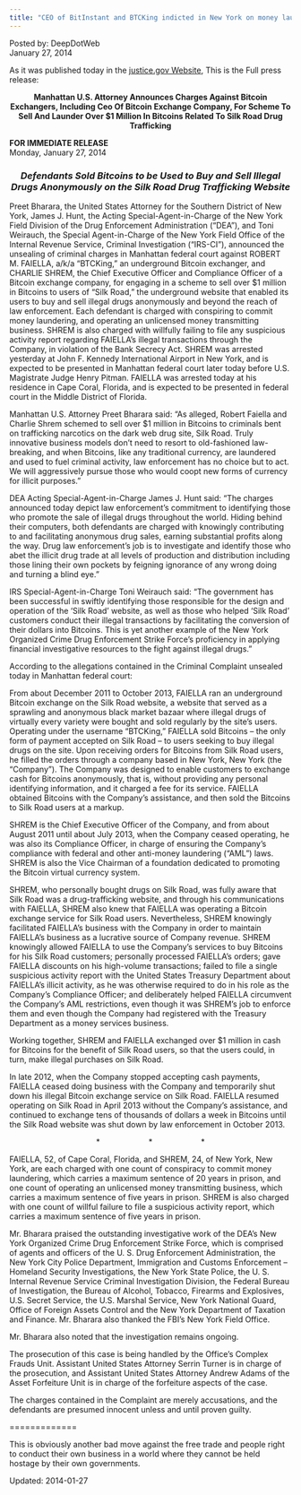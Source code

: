 ```yaml
---
title: "CEO of BitInstant and BTCKing indicted in New York on money laundering charges for supplying coins to Silk Road users"
---
```


Posted by: DeepDotWeb   
<span>January 27, 2014</span>

<p>As it was published today in the <a href="http://www.justice.gov/usao/nys/pressreleases/January14/SchremFaiellaChargesPR.php" target="_blank">justice.gov Website</a>, This is the Full press release:</p>
<div align="center">
<p><strong>Manhattan U.S. Attorney Announces Charges Against Bitcoin Exchangers, Including Ceo Of Bitcoin Exchange Company, For Scheme To Sell And Launder Over $1 Million In Bitcoins Related To Silk Road Drug Trafficking</strong></p>
</div>
<div><strong>FOR IMMEDIATE RELEASE</strong></div>
<div>Monday, January 27, 2014</div>
<h3 align="center"><em>Defendants Sold Bitcoins to be Used to Buy and Sell Illegal Drugs Anonymously on the Silk Road Drug Trafficking Website</em></h3>
<p>Preet Bharara, the United States Attorney for the Southern District of New York, James J. Hunt, the Acting Special-Agent-in-Charge of the New York Field Division of the Drug Enforcement Administration (“DEA”), and Toni Weirauch, the Special Agent-in-Charge of the New York Field Office of the Internal Revenue Service, Criminal Investigation (“IRS-CI”), announced the unsealing of criminal charges in Manhattan federal court against ROBERT M. FAIELLA, a/k/a “BTCKing,” an underground Bitcoin exchanger, and CHARLIE SHREM, the Chief Executive Officer and Compliance Officer of a Bitcoin exchange company, for engaging in a scheme to sell over $1 million in Bitcoins to users of “Silk Road,” the underground website that enabled its users to buy and sell illegal drugs anonymously and beyond the reach of law enforcement. Each defendant is charged with conspiring to commit money laundering, and operating an unlicensed money transmitting business. SHREM is also charged with willfully failing to file any suspicious activity report regarding FAIELLA’s illegal transactions through the Company, in violation of the Bank Secrecy Act. SHREM was arrested yesterday at John F. Kennedy International Airport in New York, and is expected to be presented in Manhattan federal court later today before U.S. Magistrate Judge Henry Pitman. FAIELLA was arrested today at his residence in Cape Coral, Florida, and is expected to be presented in federal court in the Middle District of Florida.</p>
<p>Manhattan U.S. Attorney Preet Bharara said: “As alleged, Robert Faiella and Charlie Shrem schemed to sell over $1 million in Bitcoins to criminals bent on trafficking narcotics on the dark web drug site, Silk Road. Truly innovative business models don’t need to resort to old-fashioned law-breaking, and when Bitcoins, like any traditional currency, are laundered and used to fuel criminal activity, law enforcement has no choice but to act. We will aggressively pursue those who would coopt new forms of currency for illicit purposes.”</p>
<p>DEA Acting Special-Agent-in-Charge James J. Hunt said: “The charges announced today depict law enforcement&#8217;s commitment to identifying those who promote the sale of illegal drugs throughout the world. Hiding behind their computers, both defendants are charged with knowingly contributing to and facilitating anonymous drug sales, earning substantial profits along the way. Drug law enforcement’s job is to investigate and identify those who abet the illicit drug trade at all levels of production and distribution including those lining their own pockets by feigning ignorance of any wrong doing and turning a blind eye.”</p>
<p>IRS Special-Agent-in-Charge Toni Weirauch said: “The government has been successful in swiftly identifying those responsible for the design and operation of the ‘Silk Road’ website, as well as those who helped ‘Silk Road’ customers conduct their illegal transactions by facilitating the conversion of their dollars into Bitcoins. This is yet another example of the New York Organized Crime Drug Enforcement Strike Force’s proficiency in applying financial investigative resources to the fight against illegal drugs.”</p>
<p>According to the allegations contained in the Criminal Complaint unsealed today in Manhattan federal court:</p>
<p>From about December 2011 to October 2013, FAIELLA ran an underground Bitcoin exchange on the Silk Road website, a website that served as a sprawling and anonymous black market bazaar where illegal drugs of virtually every variety were bought and sold regularly by the site’s users. Operating under the username “BTCKing,” FAIELLA sold Bitcoins – the only form of payment accepted on Silk Road – to users seeking to buy illegal drugs on the site. Upon receiving orders for Bitcoins from Silk Road users, he filled the orders through a company based in New York, New York (the “Company”). The Company was designed to enable customers to exchange cash for Bitcoins anonymously, that is, without providing any personal identifying information, and it charged a fee for its service. FAIELLA obtained Bitcoins with the Company’s assistance, and then sold the Bitcoins to Silk Road users at a markup.</p>
<p>SHREM is the Chief Executive Officer of the Company, and from about August 2011 until about July 2013, when the Company ceased operating, he was also its Compliance Officer, in charge of ensuring the Company’s compliance with federal and other anti-money laundering (“AML”) laws. SHREM is also the Vice Chairman of a foundation dedicated to promoting the Bitcoin virtual currency system.</p>
<p>SHREM, who personally bought drugs on Silk Road, was fully aware that Silk Road was a drug-trafficking website, and through his communications with FAIELLA, SHREM also knew that FAIELLA was operating a Bitcoin exchange service for Silk Road users. Nevertheless, SHREM knowingly facilitated FAIELLA’s business with the Company in order to maintain FAIELLA’s business as a lucrative source of Company revenue. SHREM knowingly allowed FAIELLA to use the Company’s services to buy Bitcoins for his Silk Road customers; personally processed FAIELLA’s orders; gave FAIELLA discounts on his high-volume transactions; failed to file a single suspicious activity report with the United States Treasury Department about FAIELLA’s illicit activity, as he was otherwise required to do in his role as the Company’s Compliance Officer; and deliberately helped FAIELLA circumvent the Company’s AML restrictions, even though it was SHREM’s job to enforce them and even though the Company had registered with the Treasury Department as a money services business.</p>
<p>Working together, SHREM and FAIELLA exchanged over $1 million in cash for Bitcoins for the benefit of Silk Road users, so that the users could, in turn, make illegal purchases on Silk Road.</p>
<p>In late 2012, when the Company stopped accepting cash payments, FAIELLA ceased doing business with the Company and temporarily shut down his illegal Bitcoin exchange service on Silk Road. FAIELLA resumed operating on Silk Road in April 2013 without the Company’s assistance, and continued to exchange tens of thousands of dollars a week in Bitcoins until the Silk Road website was shut down by law enforcement in October 2013.</p>
<p align="center">*                      *                      *</p>
<p>FAIELLA, 52, of Cape Coral, Florida, and SHREM, 24, of New York, New York, are each charged with one count of conspiracy to commit money laundering, which carries a maximum sentence of 20 years in prison, and one count of operating an unlicensed money transmitting business, which carries a maximum sentence of five years in prison. SHREM is also charged with one count of willful failure to file a suspicious activity report, which carries a maximum sentence of five years in prison.</p>
<p>Mr. Bharara praised the outstanding investigative work of the DEA’s New York Organized Crime Drug Enforcement Strike Force, which is comprised of agents and officers of the U. S. Drug Enforcement Administration, the New York City Police Department, Immigration and Customs Enforcement &#8211; Homeland Security Investigations, the New York State Police, the U. S. Internal Revenue Service Criminal Investigation Division, the Federal Bureau of Investigation, the Bureau of Alcohol, Tobacco, Firearms and Explosives, U.S. Secret Service, the U.S. Marshal Service, New York National Guard, Office of Foreign Assets Control and the New York Department of Taxation and Finance. Mr. Bharara also thanked the FBI’s New York Field Office.</p>
<p>Mr. Bharara also noted that the investigation remains ongoing.</p>
<p>The prosecution of this case is being handled by the Office’s Complex Frauds Unit. Assistant United States Attorney Serrin Turner is in charge of the prosecution, and Assistant United States Attorney Andrew Adams of the Asset Forfeiture Unit is in charge of the forfeiture aspects of the case.</p>
<p>The charges contained in the Complaint are merely accusations, and the defendants are presumed innocent unless and until proven guilty.</p>
<p>=============</p>
<p>This is obviously another bad move against the free trade and people right to conduct their own business in a world where they cannot be held hostage by their own governments.</p>
    

Updated: 2014-01-27
    
    

